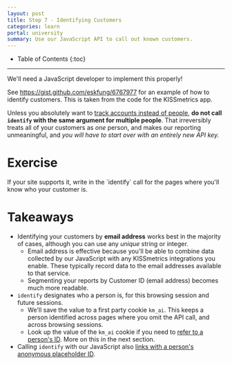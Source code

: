 ```yaml
---
layout: post
title: Step 7 - Identifying Customers
categories: learn
portal: university
summary: Use our JavaScript API to call out known customers.
---
```

* Table of Contents
{:toc}
* * *

<div class="alert alert-block">
We'll need a JavaScript developer to implement this properly!
</div>

See <https://gist.github.com/eskfung/6767977> for an example of how to identify customers. This is taken from the code for the KISSmetrics app.

Unless you absolutely want to [track accounts instead of people][person-or-account], **do not call `identify` with the same argument for multiple people**. That irreversibly treats all of your customers as *one* person, and makes our reporting unmeaningful, and *you will have to start over with an entirely new API key.*

# Exercise

<div class="alert alert-success alert-block">
If your site supports it, write in the `identify` call for the pages where you'll know who your customer is.
</div>

# Takeaways

* Identifying your customers by **email address** works best in the majority of cases, although you can use any *unique* string or integer.
  * Email address is effective because you'll be able to combine data collected by our JavaScript with any KISSmetrics integrations you enable. These typically record data to the email addresses available to that service.
  * Segmenting your reports by Customer ID (email address) becomes much more readable.
* `identify` designates who a person is, for this browsing session and future sessions.
  * We'll save the value to a first party cookie `km_ai`. This keeps a person identified across pages where you omit the API call, and across browsing sessions.
  * Look up the value of the `km_ai` cookie if you need to [refer to a person's ID][reuse]. More on this in the next section.
* Calling `identify` with our JavaScript also [links with a person's anonymous placeholder ID][about-ids].

[reuse]: /apis/javascript/javascript-identities
[about-ids]: /getting-started/understanding-identities#section-3.2
[person-or-account]: /how-tos/person-or-account
